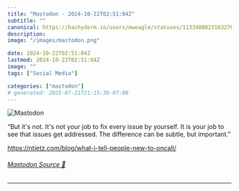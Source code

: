 ```yaml
---
title: "Mastodon - 2024-10-22T02:51:04Z"
subtitle: ""
canonical: https://hachyderm.io/users/mweagle/statuses/113348802310327630
description:
image: "/images/mastodon.png"

date: 2024-10-22T02:51:04Z
lastmod: 2024-10-22T02:51:04Z
image: ""
tags: ["Social Media"]

categories: ["mastodon"]
# generated: 2025-07-21T21:15:38-07:00
---
```

![Mastodon](/images/mastodon.png)

<p>“But it&#39;s not. It&#39;s not your job to fix every issue by yourself. It is your job to see that issues get addressed. The difference can be subtle, but important.”</p><p><a href="https://ntietz.com/blog/what-i-tell-people-new-to-oncall/" target="_blank" rel="nofollow noopener noreferrer" translate="no"><span class="invisible">https://</span><span class="ellipsis">ntietz.com/blog/what-i-tell-pe</span><span class="invisible">ople-new-to-oncall/</span></a></p>


###### [Mastodon Source 🐘](https://hachyderm.io/@mweagle/113348802310327630)

___
